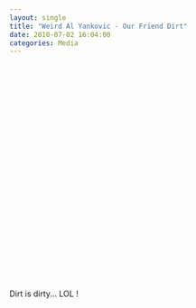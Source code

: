 ```yaml
---
layout: single
title: "Weird Al Yankovic - Our Friend Dirt"
date: 2010-07-02 16:04:00
categories: Media
---
```

<object classid="clsid:d27cdb6e-ae6d-11cf-96b8-444553540000" width="640" height="385" codebase="http://download.macromedia.com/pub/shockwave/cabs/flash/swflash.cab#version=6,0,40,0"><param name="allowFullScreen" value="true" /><param name="allowscriptaccess" value="always" /><param name="src" value="http://www.youtube.com/v/LUM5w5zCArQ&amp;hl=en_US&amp;fs=1" /><param name="allowfullscreen" value="true" /><embed type="application/x-shockwave-flash" width="640" height="385" src="http://www.youtube.com/v/LUM5w5zCArQ&amp;hl=en_US&amp;fs=1" allowscriptaccess="always" allowfullscreen="true"></embed></object>

Dirt is dirty... LOL !
